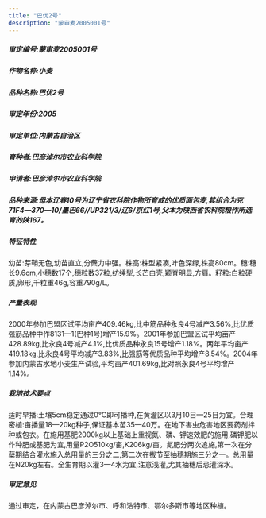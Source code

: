 ```yaml
---
title: "巴优2号"
description: "蒙审麦2005001号"
---
```

##### 审定编号:蒙审麦2005001号

##### 作物名称:小麦

##### 品种名称:巴优2号

##### 审定年份:2005

##### 审定单位:内蒙古自治区

##### 育种者:巴彦淖尔市农业科学院

##### 申请者:巴彦淖尔市农业科学院

##### 品种来源:母本辽春10号为辽宁省农科院作物所育成的优质面包麦,其组合为克71F4—370—10/墨巴66//UP321/3/辽6/京红1号,父本为陕西省农科院粮作所选育的陕167。

##### 特征特性
幼苗:芽鞘无色,幼苗直立,分蘖力中强。株高:株型紧凑,叶色深绿,株高80cm。穗:穗长9.6cm,小穗数17个,穗粒数37粒,纺缍型,长芒白壳,颖脊明显,方肩。籽粒:白粒硬质,卵形,千粒重46g,容重790g/L。

##### 产量表现
2000年参加巴盟区试平均亩产409.46kg,比中筋品种永良4号减产3.56%,比优质强筋品种中作8131—1(巴种1号)增产15.9%。2001年参加巴盟区试平均亩产428.89kg,比永良4号减产4.1%,比优质品种永良15号增产1.18%。两年平均亩产419.18kg,比永良4号平均减产3.83%,比强筋等优质品种平均增产8.54%。2004年参加内蒙古水地小麦生产试验,平均亩产401.69kg,比对照永良4号平均增产1.14%。

##### 栽培技术要点
适时早播:土壤5cm稳定通过0℃即可播种,在黄灌区以3月10日—25日为宜。合理密植:亩播量18—20kg种子,保证基本苗35—40万。在地下害虫危害地区要药剂拌种或包衣。在施用基肥2000kg以上基础上重视氮、磷、钾速效肥的施用,磷钾肥以作种肥或基肥为宜,用量P2O510kg/亩,K206kg/亩。氮肥分两次追施,第一次在分蘖期结合灌水施入总用量的三分之二,第二次在拔节至抽穗期施三分之一。总用量在N20kg左右。全生育期以灌3—4水为宜,注意浅灌,尤其抽穗后忌灌深水。

##### 审定意见
通过审定，在内蒙古巴彦淖尔市、呼和浩特市、鄂尔多斯市等地区种植。
